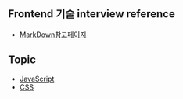 ## Frontend 기술 interview reference 

- <a href="./markdown.md">MarkDown참고페이지</a>


## Topic
- <a href="./JavaScript.html"> JavaScript </a>
- <a href="./CSS.md"> CSS </a>


